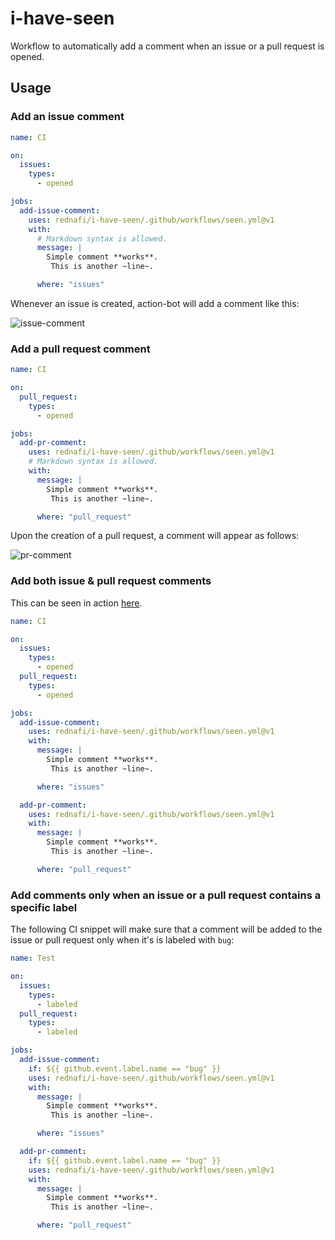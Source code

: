 # i-have-seen

Workflow to automatically add a comment when an issue or a pull request is opened.

## Usage

### Add an issue comment

```yml
name: CI

on:
  issues:
    types:
      - opened

jobs:
  add-issue-comment:
    uses: rednafi/i-have-seen/.github/workflows/seen.yml@v1
    with:
      # Markdown syntax is allowed.
      message: |
        Simple comment **works**.
         This is another ~line~.

      where: "issues"
```

Whenever an issue is created, action-bot will add a comment like this:

![issue-comment]

### Add a pull request comment

```yml
name: CI

on:
  pull_request:
    types:
      - opened

jobs:
  add-pr-comment:
    uses: rednafi/i-have-seen/.github/workflows/seen.yml@v1
    # Markdown syntax is allowed.
    with:
      message: |
        Simple comment **works**.
         This is another ~line~.

      where: "pull_request"
```

Upon the creation of a pull request, a comment will appear as follows:

![pr-comment]

### Add both issue & pull request comments

This can be seen in action [here][example].
```yml
name: CI

on:
  issues:
    types:
      - opened
  pull_request:
    types:
      - opened

jobs:
  add-issue-comment:
    uses: rednafi/i-have-seen/.github/workflows/seen.yml@v1
    with:
      message: |
        Simple comment **works**.
         This is another ~line~.

      where: "issues"

  add-pr-comment:
    uses: rednafi/i-have-seen/.github/workflows/seen.yml@v1
    with:
      message: |
        Simple comment **works**.
         This is another ~line~.

      where: "pull_request"
```

### Add comments only when an issue or a pull request contains a specific label

The following CI snippet will make sure that a comment will be added to the issue or
pull request only when it's is labeled with `bug`:

```yml
name: Test

on:
  issues:
    types:
      - labeled
  pull_request:
    types:
      - labeled

jobs:
  add-issue-comment:
    if: ${{ github.event.label.name == "bug" }}
    uses: rednafi/i-have-seen/.github/workflows/seen.yml@v1
    with:
      message: |
        Simple comment **works**.
         This is another ~line~.

      where: "issues"

  add-pr-comment:
    if: ${{ github.event.label.name == "bug" }}
    uses: rednafi/i-have-seen/.github/workflows/seen.yml@v1
    with:
      message: |
        Simple comment **works**.
         This is another ~line~.

      where: "pull_request"
```

[issue-comment]: https://user-images.githubusercontent.com/30027932/200104205-62ab9ada-13b7-4a04-94e5-2a1913b1e569.png
[pr-comment]: https://user-images.githubusercontent.com/30027932/200104282-9a574966-6e08-487e-b5f2-3b4c7607e0a6.png
[example]: /.github/workflows/test.yml
